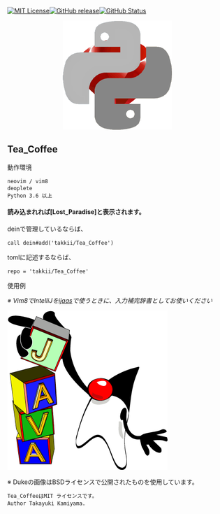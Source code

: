 [![MIT License](http://img.shields.io/badge/license-MIT-blue.svg?style=flat)](LICENSE)[![GitHub release](https://img.shields.io/github/release/takkii/Tea_Coffee.svg?style=flat)](GitHub)[![GitHub Status](https://img.shields.io/github/last-commit/takkii/Tea_Coffee.svg?style=flat)](GitHub)

<div align="center"><img src="https://github.com/takkii/Bignyanco/blob/master/images/python_ruby.gif" alt="PythonとRuby" title="logo"></div>

## Tea_Coffee

動作環境

```
neovim / vim8 
deoplete
Python 3.6 以上
```

#### 読み込まれれば[Lost_Paradise]と表示されます。

deinで管理しているならば、

```markdown
call dein#add('takkii/Tea_Coffee')
```

tomlに記述するならば、

```markdown
repo = 'takkii/Tea_Coffee'
```

使用例

*※ Vim8でIntelliJを[ijaas](https://github.com/takkii/build_ijaas)で使うときに、入力補完辞書としてお使いください*

![Duke](https://github.com/takkii/Tea_Coffee/blob/master/image/Duke_Blocks.gif)

※ Dukeの画像はBSDライセンスで公開されたものを使用しています。

```markdown
Tea_CoffeeはMIT ライセンスです。
Author Takayuki Kamiyama.
```
